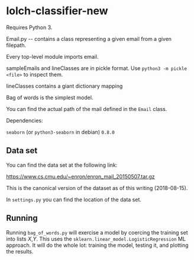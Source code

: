 # lolch-classifier-new

Requires Python 3.

Email.py -- contains a class representing a given email from a given filepath.

Every top-level module imports email.

sampleEmails and lineClasses are in pickle format.  Use 
`python3 -m pickle <file>` to inspect them.

lineClasses contains a giant dictionary mapping 

Bag of words is the simplest model.

You can find the actual path of the mail defined in the `Email` class.

Dependencies:

`seaborn` (or `python3-seaborn` in debian) `0.8.0`

## Data set 

You can find the data set at the following link:

https://www.cs.cmu.edu/~enron/enron_mail_20150507.tar.gz

This is the canonical version of the dataset as of this writing (2018-08-15).

In `settings.py` you can find the location of the data set.

## Running

Running `bag_of_words.py` will exercise a model by coercing the training set into
lists _X_,_Y_.  This uses the `sklearn.linear_model.LogisticRegression` ML
approach.  It will do the whole lot: training the model, testing it, and
plotting the results.
